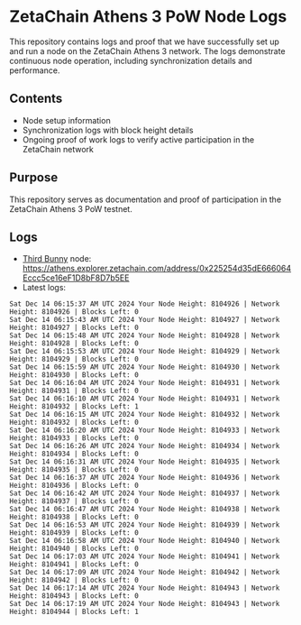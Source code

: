 # ZetaChain Athens 3 PoW Node Logs
This repository contains logs and proof that we have successfully set up and run a node on the ZetaChain Athens 3 network. The logs demonstrate continuous node operation, including synchronization details and performance.

## Contents
- Node setup information
- Synchronization logs with block height details
- Ongoing proof of work logs to verify active participation in the ZetaChain network

## Purpose
This repository serves as documentation and proof of participation in the ZetaChain Athens 3 PoW testnet.

## Logs

- [Third Bunny](https://thirdbunny.xyz/) node: https://athens.explorer.zetachain.com/address/0x225254d35dE666064Eccc5ce16eF1D8bF8D7b5EE
- Latest logs:
```
Sat Dec 14 06:15:37 AM UTC 2024 Your Node Height: 8104926 | Network Height: 8104926 | Blocks Left: 0
Sat Dec 14 06:15:43 AM UTC 2024 Your Node Height: 8104927 | Network Height: 8104927 | Blocks Left: 0
Sat Dec 14 06:15:48 AM UTC 2024 Your Node Height: 8104928 | Network Height: 8104928 | Blocks Left: 0
Sat Dec 14 06:15:53 AM UTC 2024 Your Node Height: 8104929 | Network Height: 8104929 | Blocks Left: 0
Sat Dec 14 06:15:59 AM UTC 2024 Your Node Height: 8104930 | Network Height: 8104930 | Blocks Left: 0
Sat Dec 14 06:16:04 AM UTC 2024 Your Node Height: 8104931 | Network Height: 8104931 | Blocks Left: 0
Sat Dec 14 06:16:10 AM UTC 2024 Your Node Height: 8104931 | Network Height: 8104932 | Blocks Left: 1
Sat Dec 14 06:16:15 AM UTC 2024 Your Node Height: 8104932 | Network Height: 8104932 | Blocks Left: 0
Sat Dec 14 06:16:20 AM UTC 2024 Your Node Height: 8104933 | Network Height: 8104933 | Blocks Left: 0
Sat Dec 14 06:16:26 AM UTC 2024 Your Node Height: 8104934 | Network Height: 8104934 | Blocks Left: 0
Sat Dec 14 06:16:31 AM UTC 2024 Your Node Height: 8104935 | Network Height: 8104935 | Blocks Left: 0
Sat Dec 14 06:16:37 AM UTC 2024 Your Node Height: 8104936 | Network Height: 8104936 | Blocks Left: 0
Sat Dec 14 06:16:42 AM UTC 2024 Your Node Height: 8104937 | Network Height: 8104937 | Blocks Left: 0
Sat Dec 14 06:16:47 AM UTC 2024 Your Node Height: 8104938 | Network Height: 8104938 | Blocks Left: 0
Sat Dec 14 06:16:53 AM UTC 2024 Your Node Height: 8104939 | Network Height: 8104939 | Blocks Left: 0
Sat Dec 14 06:16:58 AM UTC 2024 Your Node Height: 8104940 | Network Height: 8104940 | Blocks Left: 0
Sat Dec 14 06:17:03 AM UTC 2024 Your Node Height: 8104941 | Network Height: 8104941 | Blocks Left: 0
Sat Dec 14 06:17:09 AM UTC 2024 Your Node Height: 8104942 | Network Height: 8104942 | Blocks Left: 0
Sat Dec 14 06:17:14 AM UTC 2024 Your Node Height: 8104943 | Network Height: 8104943 | Blocks Left: 0
Sat Dec 14 06:17:19 AM UTC 2024 Your Node Height: 8104943 | Network Height: 8104944 | Blocks Left: 1
```
